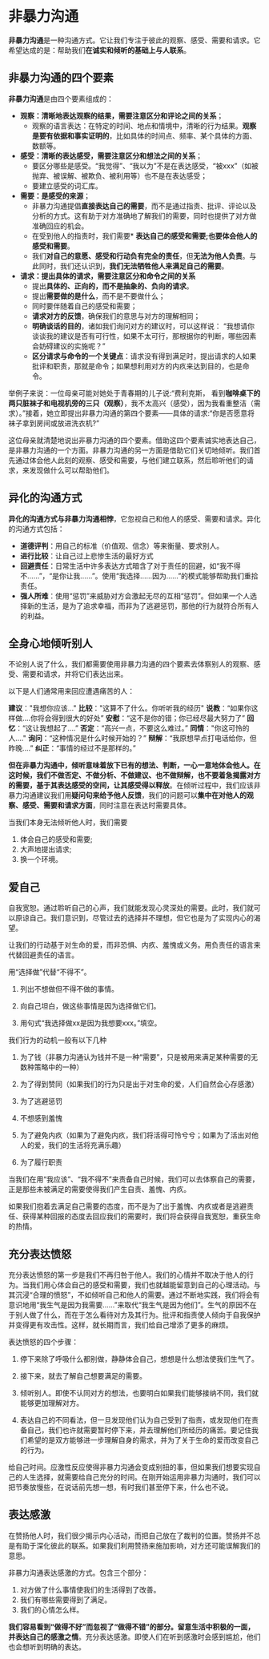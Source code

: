 # 非暴力沟通



**非暴力沟通**是一种沟通方式。它让我们专注于彼此的观察、感受、需要和请求。它希望达成的是：帮助我们**在诚实和倾听的基础上与人联系**。


## 非暴力沟通的四个要素

**非暴力沟通**是由四个要素组成的：

* **观察：清晰地表达观察的结果，需要注意区分和评论之间的关系**；
  * 观察的语言表达：在特定的时间、地点和情境中，清晰的行为结果。**观察是要有依据和事实证明的**，比如具体的时间点、频率、某个具体的方面、数额等。
* **感受：清晰的表达感受，需要注意区分和想法之间的关系**；
  * 要区分哪些是感受。“我觉得”、“我以为”不是在表达感受，“被xxx”（如被抛弃、被误解、被欺负、被利用等）也不是在表达感受；
  * 要建立感受的词汇库。
* **需要：是感受的来源**；
  * 非暴力沟通提倡**直接表达自己的需要**，而不是通过指责、批评、评论以及分析的方式。这有助于对方准确地了解我们的需要，同时也提供了对方做准确回应的机会。
  * 在受到他人的指责时，我们需要* **表达自己的感受和需要;**也要**体会他人的感受和需要**。
  * 我们**对自己的意愿、感受和行动负有完全的责任**，但**无法为他人负责**。与此同时，我们还认识到，**我们无法牺牲他人来满足自己的需要**。
* **请求：提出具体的请求，需要注意区分和命令之间的关系**
  * 提出**具体的、正向的，而不是抽象的、负向的请求**。
  * 提出**需要做的是什么**，而不是不要做什么；
  * 同时要伴随着自己的感受和需要；
  * **请求对方的反馈**，确保我们的意思与对方的理解相同；
  * **明确谈话的目的**，诸如我们询问对方的建议时，可以这样说： “我想请你谈谈我的建议是否有可行性，如果不太可行，那根据你的判断，哪些因素会妨碍建议的实施呢？”
  * **区分请求与命令的一个关键点**：请求没有得到满足时，提出请求的人如果批评和职责，那就是命令；如果想利用对方的内疚来达到目的，也是命令。


举例子来说：一位母亲可能对她处于青春期的儿子说:“费利克斯， 看到**咖啡桌下的两只脏袜子和电视机旁的三只（观察）**，我不太高兴（感受），因为我看重整洁（需求）。”接着，她立即提出非暴力沟通的第四个要素——具体的请求:“你是否愿意将袜子拿到房间或放进洗衣机?” 

这位母亲就清楚地说出非暴力沟通的四个要素。借助这四个要素诚实地表达自己，是非暴力沟通的一个方面。非暴力沟通的另一方面是借助它们关切地倾听。我们首先通过体会他人此刻的观察、感受和需要，与他们建立联系，然后聆听他们的请求，来发现做什么可以帮助他们。


## 异化的沟通方式

**异化的沟通方式与非暴力沟通相悖**，它忽视自己和他人的感受、需要和请求。异化的沟通方式包括：

* **道德评判**：用自己的标准（价值观、信念）等来衡量、要求别人。
* **进行比较**：让自己过上悲惨生活的最好方式
* **回避责任**：日常生活中许多表达方式暗含了对于责任的回避，如“我不得不……”，“是你让我……”。使用“我选择……因为……”的模式能够帮助我们重拾责任。
* **强人所难**：使用“惩罚”来威胁对方会激起无尽的互相“惩罚”。但如果一个人选择新的生活，是为了追求幸福，而非为了逃避惩罚，那他的行为就符合所有人的利益。

## 全身心地倾听别人

不论别人说了什么，我们都需要使用非暴力沟通的四个要素去体察别人的观察、感受、需要和请求，并将它们表达出来。


以下是人们通常用来回应遭遇痛苦的人：

**建议**："我想你应该..."
**比较**："这算不了什么。你听听我的经历"
**说教**：“如果你这样做....你将会得到很大的好处”
**安慰**：“这不是你的错；你已经尽最大努力了”
**回忆**：“这让我想起了....”
**否定**：“高兴一点，不要这么难过。”
**同情**："你这可怜的人...."
**询问**：“这种情况是什么时候开始的？”
**辩解**：“我原想早点打电话给你，但昨晚....”
**纠正**：“事情的经过不是那样的。”

**但在非暴力沟通中，倾听意味着放下已有的想法、判断，一心一意地体会他人。在这时候，我们不做否定、不做分析、不做建议、也不做辩解，也不要着急揭露对方的需要，基于其表达感受的空间，让其感受得以释放**。在倾听过程中，我们应该非暴力沟通建议我们用**疑问句来给予他人反馈**，我们的问题可以**集中在对他人的观察、感受、需要和请求方面**，同时注意在表达时需要具体。

当我们本身无法倾听他人时，我们需要
1. 体会自己的感受和需要;
2. 大声地提出请求;
3. 换一个环境。

## 爱自己

自我宽恕。通过聆听自己的心声，我们就能发现心灵深处的需要。此时，我们就可以原谅自己。我们意识到，尽管过去的选择并不理想，但它也是为了实现内心的渴望。

让我们的行动基于对生命的爱，而非恐惧、内疚、羞愧或义务。用负责任的语言来代替回避责任的语言。

用“选择做”代替“不得不”。

1.  列出不想做但不得不做的事情。

2.  向自己坦白，做这些事情是因为选择做它们。

3.  用句式“我选择做xx是因为我想要xxx。”填空。

我们行为的动机一般有以下几种

1.  为了钱（非暴力沟通认为钱并不是一种“需要”，只是被用来满足某种需要的无数种策略中的一种）

2.  为了得到赞同（如果我们的行为只是出于对生命的爱，人们自然会心存感激） 

3.  为了逃避惩罚

4.  不想感到羞愧

5.  为了避免内疚（如果为了避免内疚，我们将活得可怜兮兮；如果为了活出对他人的爱，我们的生活将充满乐趣）

6.  为了履行职责

当我们在用“我应该”、“我不得不”来责备自己时候，我们可以去体察自己的需要，正是那些未被满足的需要使得我们产生自责、羞愧、内疚。

如果我们抱着去满足自己需要的态度，而不是为了出于羞愧、内疚或者是逃避责任、获得某种回报的态度去回应我们的需要时，我们将会获得自我宽恕，重获生命的热情。



## 充分表达愤怒

充分表达愤怒的第一步是我们不再归咎于他人。我们的心情并不取决于他人的行为。当我们用心体会自己的感受和需要，我们也就越能留意到自己的心理活动。与其沉浸“合理的愤怒”，不如倾听自己和他人的需要。通过不断地实践，我们将会有意识地用“我生气是因为我需要……”来取代“我生气是因为他们”。生气的原因不在于别人做了什么，而在于怎么看待对方及其行为。批评和指责使人倾向于自我保护并变得更有攻击性。这样，就长期而言，我们给自己增添了更多的麻烦。

表达愤怒的四个步骤：

1.  停下来除了呼吸什么都别做，静静体会自己，想想是什么想法使我们生气了。

2.  接下来，就去了解自己想要满足的需要。

3.  倾听别人。即使不认同对方的想法，也要明白如果我们能够接纳不同，我们就能够更加理解对方。

4.  表达自己的不同看法，但一旦发现他们认为自己受到了指责，或发现他们在责备自己，我们也许就需要暂时停下来，并去理解他们所经历的痛苦。要记住我们希望的是双方能够进一步理解自身的需求，并为了关于生命的爱而改变自己的行为。

给自己时间。应激性反应使得非暴力沟通会变成别扭的事，但如果我们想要实现自己的人生选择，就需要给自己充分的时间。在刚开始运用非暴力沟通时，我们可以把节奏放慢些，在说话前先想一想，有时我们甚至停下来，什么也不说。

## 表达感激

在赞扬他人时，我们很少揭示内心活动，而把自己放在了裁判的位置。赞扬并不总是有助于深化彼此的联系。如果我们利用赞扬来施加影响，对方还可能误解我们的意思。

非暴力沟通表达感激的方式。包含三个部分：
1. 对方做了什么事情使我们的生活得到了改善。
2. 我们有哪些需要得到了满足。
3. 我们的心情怎么样。

**我们容易看到“做得不好”而忽视了“做得不错”的部分。留意生活中积极的一面，并表达自己的感激之情**。充分表达感激。即使人们在听到感激时会感到尴尬，他们也会想听到明确的表达。

